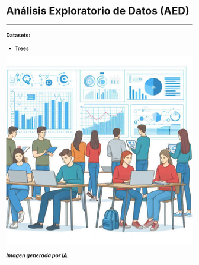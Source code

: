 # <l style="text-align:center">Análisis Exploratorio de Datos (AED)</l>
---
#### Datasets:

- Trees

![](img/aed.jpeg)

##### Imagen generada por [IA](https://copilot.microsoft.com/images/create?)
